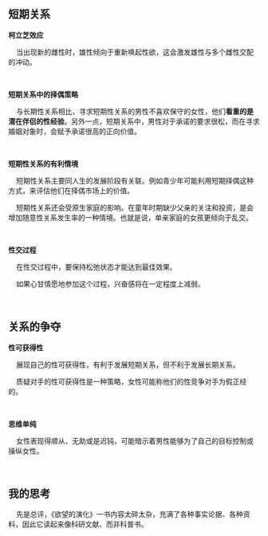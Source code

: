 ## 短期关系

**柯立芝效应**

    当出现新的雌性时，雄性倾向于重新唤起性欲，这会激发雄性与多个雌性交配的冲动。

    

**短期关系中的择偶策略**

    与长期性关系相比，寻求短期性关系的男性不喜欢保守的女性，他们**看重的是潜在伴侣的性经验**。另外一点，短期关系中，男性对于承诺的要求很松，而在寻求婚姻对象时，会赋予承诺很高的正向价值。

    

**短期性关系的有利情境**

    短期性关系主要同人生的发展阶段有关联。例如青少年可能利用短期择偶这种方式，来评估他们在择偶市场上的价值。

    短期性关系还会受原生家庭的影响。在童年时期缺少父亲的关注和投资，是会增加随意性关系发生率的一种情境。也就是说，单亲家庭的女孩更倾向于乱交。

    

**性交过程**

    在性交过程中，要保持松弛状态才能达到最佳效果。

    如果心甘情愿地参加这个过程，兴奋感将在一定程度上减弱。

    

## 关系的争夺

**性可获得性**

    展现自己的性可获得性，有利于发展短期关系，但不利于发展长期关系。

    质疑对手的性可获得性是一种策略，女性可能称他们的性竞争对手为假正经的。

    

**思维单纯**

    女性表现得顺从、无助或是迟钝，可能暗示着男性能够为了自己的目标控制或操纵女性。

    

## 我的思考

    先是总评，《欲望的演化》一书内容太碎太杂，充满了各种事实论据、各种资料，因此它读起来像科研文献、而非科普书。
